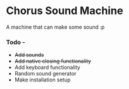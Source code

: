 # Chorus Sound Machine

A machine that can make some sound :p

### Todo - 
* ~~Add sounds~~     
* ~~Add native closing functionality~~       
* Add keyboard functionality  
* Random sound generator
* Make installation setup  
